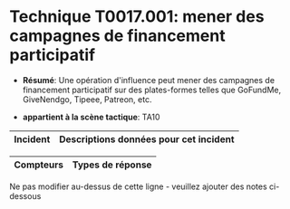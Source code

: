 # Technique T0017.001: mener des campagnes de financement participatif

* **Résumé**: Une opération d'influence peut mener des campagnes de financement participatif sur des plates-formes telles que GoFundMe, GiveNendgo, Tipeee, Patreon, etc.

* **appartient à la scène tactique**: TA10


|Incident |Descriptions données pour cet incident |
|-------- |-------------------- |



|Compteurs |Types de réponse |
|-------- |-------------- |


Ne pas modifier au-dessus de cette ligne - veuillez ajouter des notes ci-dessous